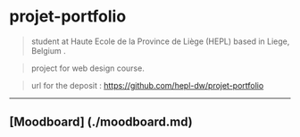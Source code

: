 # projet-portfolio
> student at Haute Ecole de la Province de Liège (HEPL) based in Liege, Belgium .

>project for web design course.

>url for the deposit : https://github.com/hepl-dw/projet-portfolio

---

## [Moodboard] (./moodboard.md) 
